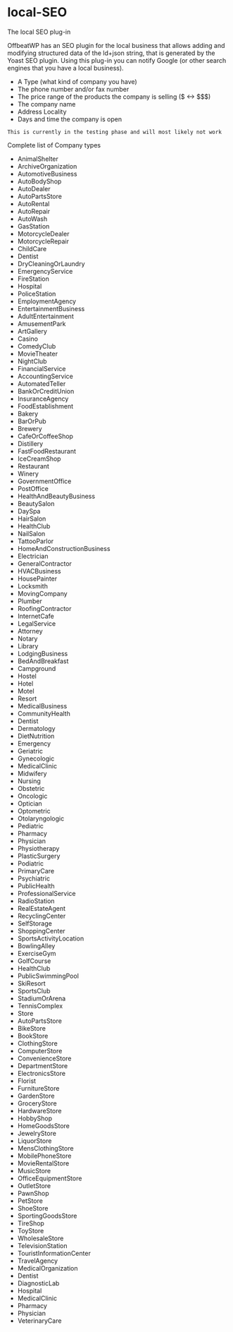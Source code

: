 # local-SEO
The local SEO plug-in 

OffbeatWP has an SEO plugin for the local business that allows adding and modifying structured data of the ld+json string, that is generated by the Yoast SEO plugin. Using this plug-in you can notify Google (or other search engines that you have a local business). 

- A Type (what kind of company you have)
- The phone number and/or fax number
- The price range of the products the company is selling ($  <-> $$$)
- The company name
- Address Locality
- Days and time the company is open

`This is currently in the testing phase and will most likely not work`


 Complete list of Company types

- AnimalShelter
- ArchiveOrganization
- AutomotiveBusiness
- AutoBodyShop
- AutoDealer
- AutoPartsStore
- AutoRental
- AutoRepair
- AutoWash
- GasStation
- MotorcycleDealer
- MotorcycleRepair
- ChildCare
- Dentist
- DryCleaningOrLaundry
- EmergencyService
- FireStation
- Hospital
- PoliceStation
- EmploymentAgency
- EntertainmentBusiness
- AdultEntertainment
- AmusementPark
- ArtGallery
- Casino
- ComedyClub
- MovieTheater
- NightClub
- FinancialService
- AccountingService
- AutomatedTeller
- BankOrCreditUnion
- InsuranceAgency
- FoodEstablishment
- Bakery
- BarOrPub
- Brewery
- CafeOrCoffeeShop
- Distillery
- FastFoodRestaurant
- IceCreamShop
- Restaurant
- Winery
- GovernmentOffice
- PostOffice
- HealthAndBeautyBusiness
- BeautySalon
- DaySpa
- HairSalon
- HealthClub
- NailSalon
- TattooParlor
- HomeAndConstructionBusiness
- Electrician
- GeneralContractor
- HVACBusiness
- HousePainter
- Locksmith
- MovingCompany
- Plumber
- RoofingContractor
- InternetCafe
- LegalService
- Attorney
- Notary
- Library
- LodgingBusiness
- BedAndBreakfast
- Campground
- Hostel
- Hotel
- Motel
- Resort
- MedicalBusiness
- CommunityHealth 
- Dentist 
- Dermatology 
- DietNutrition 
- Emergency 
- Geriatric 
- Gynecologic 
- MedicalClinic
- Midwifery 
- Nursing 
- Obstetric 
- Oncologic 
- Optician
- Optometric 
- Otolaryngologic 
- Pediatric 
- Pharmacy
- Physician
- Physiotherapy 
- PlasticSurgery 
- Podiatric 
- PrimaryCare 
- Psychiatric 
- PublicHealth 
- ProfessionalService
- RadioStation
- RealEstateAgent
- RecyclingCenter
- SelfStorage
- ShoppingCenter
- SportsActivityLocation
- BowlingAlley
- ExerciseGym
- GolfCourse
- HealthClub 
- PublicSwimmingPool
- SkiResort
- SportsClub
- StadiumOrArena
- TennisComplex
- Store
- AutoPartsStore 
- BikeStore
- BookStore
- ClothingStore
- ComputerStore
- ConvenienceStore
- DepartmentStore
- ElectronicsStore
- Florist
- FurnitureStore
- GardenStore
- GroceryStore
- HardwareStore
- HobbyShop
- HomeGoodsStore
- JewelryStore
- LiquorStore
- MensClothingStore
- MobilePhoneStore
- MovieRentalStore
- MusicStore
- OfficeEquipmentStore
- OutletStore
- PawnShop
- PetStore
- ShoeStore
- SportingGoodsStore
- TireShop
- ToyStore
- WholesaleStore
- TelevisionStation
- TouristInformationCenter
- TravelAgency
- MedicalOrganization
- Dentist 
- DiagnosticLab
- Hospital 
- MedicalClinic 
- Pharmacy 
- Physician 
- VeterinaryCare 


 
